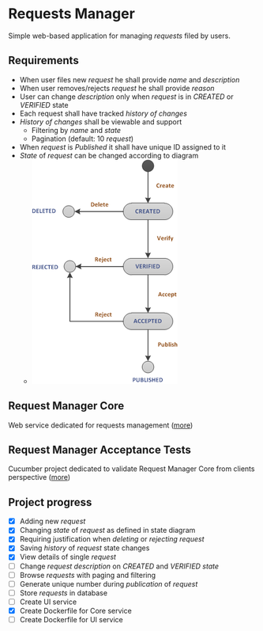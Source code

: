 # Requests Manager
Simple web-based application for managing _requests_ filed by users.

## Requirements
* When user files new _request_ he shall provide _name_ and _description_
* When user removes/rejects _request_ he shall provide _reason_ 
* User can change _description_ only when _request_ is in _CREATED_ or _VERIFIED_ state
* Each request shall have tracked _history of changes_
* _History of changes_ shall be viewable and support
    * Filtering by _name_ and _state_
    * Pagination (default: 10 _request_)
* When _request_ is _Published_ it shall have unique ID assigned to it
* _State_ of _request_ can be changed according to diagram
    * ![States diagram](request-states-diagram.png)

## Request Manager Core
Web service dedicated for requests management ([more](requests-manager-core))

## Request Manager Acceptance Tests
Cucumber project dedicated to validate Request Manager Core from clients perspective ([more](requests-manager-systemtests))

## Project progress
- [x] Adding new _request_
- [x] Changing _state_ of _request_ as defined in state diagram
- [x] Requiring justification when _deleting_ or _rejecting_ _request_
- [x] Saving _history_ of _request_ state changes
- [x] View details of single _request_
- [ ] Change _request_ _description_ on _CREATED_ and _VERIFIED_ _state_
- [ ] Browse _requests_ with paging and filtering
- [ ] Generate unique number during _publication_ of _request_
- [ ] Store _requests_ in database
- [ ] Create UI service
- [X] Create Dockerfile for Core service
- [ ] Create Dockerfile for UI service
